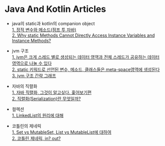 Java And Kotlin Articles
===
- java의 static과 kotlin의 companion object   
[1. 정적 변수와 메소드(점프 투 자바)](https://wikidocs.net/228)   
[2. Why static Methods Cannot Directly Access Instance Variables and Instance Methods?](https://www.oreilly.com/library/view/javatm-how-to/9780133813036/ch08lev2sec24.html)   

- jvm 구조  
[1. jvm은 크게 스레드 별로 생성되는 데이터 영역과 전체 스레드가 공유하는 데이터 영역으로 나눌 수 있다](https://hongsii.github.io/2018/12/20/jvm-memory-structure/)   
[2. static 키워드로 선언된 변수, 메소드, 클래스들은 meta-space영역에 생성된다](https://stackoverflow.com/questions/8387989/where-are-static-methods-and-static-variables-stored-in-java/8388068)  
[3. jvm 구조 간략 그래프](https://velog.io/@ditt/JavaJVM-%EB%A9%94%EB%AA%A8%EB%A6%AC-%EC%98%81%EC%97%AD)  

- 자바의 직렬화  
[1. 자바 직렬화, 그것이 알고싶다. 훑어보기편](https://techblog.woowahan.com/2550/)  
[2. 직렬화(Serialization)란 무엇일까?](https://devlog-wjdrbs96.tistory.com/268)  

- 컬렉션  
[1. LinkedList의 원리에 대해](https://bepoz-study-diary.tistory.com/234?category=833599)  

- 코틀린의 제네릭  
[1. Set vs MutableSet, List vs MutableList에 대하여](https://stackoverflow.com/questions/44213074/kotlin-collection-has-neither-generic-type-or-onetomany-targetentity?answertab=active#tab-top)  
[2. 코틀린 제네릭, in? out? ](https://medium.com/mj-studio/%EC%BD%94%ED%8B%80%EB%A6%B0-%EC%A0%9C%EB%84%A4%EB%A6%AD-in-out-3b809869610e)  